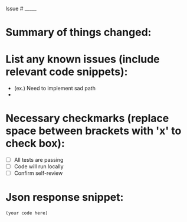 Issue # _____

# Summary of things changed:



# List any known issues (include relevant code snippets): 
  - (ex.) Need to implement sad path
  - 


# Necessary checkmarks (replace space between brackets with 'x' to check box): 
  - [ ] All tests are passing 
  - [ ] Code will run locally 
  - [ ] Confirm self-review 
  
# Json response snippet: 
```
(your code here)
```

